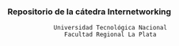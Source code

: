 ### Repositorio de la cátedra Internetworking  

                 Universidad Tecnológica Nacional 
                    Facultad Regional La Plata
